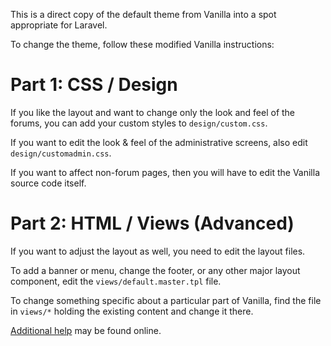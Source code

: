 This is a direct copy of the default theme from Vanilla into a spot appropriate for Laravel.

To change the theme, follow these modified Vanilla instructions:

Part 1: CSS / Design
====================
If you like the layout and want to change only the look and feel of the forums, you can add your custom styles to `design/custom.css`.

If you want to edit the look & feel of the administrative screens, also edit `design/customadmin.css`.

If you want to affect non-forum pages, then you will have to edit the Vanilla source code itself.

Part 2: HTML / Views (Advanced)
===============================
If you want to adjust the layout as well, you need to edit the layout files.

To add a banner or menu, change the footer, or any other major layout component, edit the `views/default.master.tpl` file.

To change something specific about a particular part of Vanilla, find the file in `views/*` holding the existing content and change it there.

[Additional help](http://vanillaforums.org/docs/themequickstart) may be found online.
